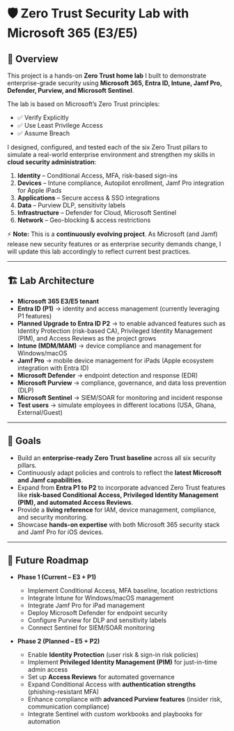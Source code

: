 # 🛡️ Zero Trust Security Lab with Microsoft 365 (E3/E5)

## 📌 Overview
This project is a hands-on **Zero Trust home lab** I built to demonstrate enterprise-grade security using **Microsoft 365, Entra ID, Intune, Jamf Pro, Defender, Purview, and Microsoft Sentinel**.  

The lab is based on Microsoft’s Zero Trust principles:
- ✅ Verify Explicitly  
- ✅ Use Least Privilege Access  
- ✅ Assume Breach  

I designed, configured, and tested each of the six Zero Trust pillars to simulate a real-world enterprise environment and strengthen my skills in **cloud security administration**:  

1. **Identity** – Conditional Access, MFA, risk-based sign-ins  
2. **Devices** – Intune compliance, Autopilot enrollment, Jamf Pro integration for Apple iPads  
3. **Applications** – Secure access & SSO integrations  
4. **Data** – Purview DLP, sensitivity labels  
5. **Infrastructure** – Defender for Cloud, Microsoft Sentinel  
6. **Network** – Geo-blocking & access restrictions  

⚡ **Note:** This is a **continuously evolving project**. As Microsoft (and Jamf) release new security features or as enterprise security demands change, I will update this lab accordingly to reflect current best practices.  

---

## 🏗️ Lab Architecture
- **Microsoft 365 E3/E5 tenant**  
- **Entra ID (P1)** → identity and access management (currently leveraging P1 features)  
- **Planned Upgrade to Entra ID P2** → to enable advanced features such as Identity Protection (risk-based CA), Privileged Identity Management (PIM), and Access Reviews as the project grows  
- **Intune (MDM/MAM)** → device compliance and management for Windows/macOS  
- **Jamf Pro** → mobile device management for iPads (Apple ecosystem integration with Entra ID)  
- **Microsoft Defender** → endpoint detection and response (EDR)  
- **Microsoft Purview** → compliance, governance, and data loss prevention (DLP)  
- **Microsoft Sentinel** → SIEM/SOAR for monitoring and incident response  
- **Test users** → simulate employees in different locations (USA, Ghana, External/Guest)  

---

## 🚀 Goals
- Build an **enterprise-ready Zero Trust baseline** across all six security pillars.  
- Continuously adapt policies and controls to reflect the **latest Microsoft and Jamf capabilities**.  
- Expand from **Entra P1 to P2** to incorporate advanced Zero Trust features like **risk-based Conditional Access, Privileged Identity Management (PIM), and automated Access Reviews**.  
- Provide a **living reference** for IAM, device management, compliance, and security monitoring.  
- Showcase **hands-on expertise** with both Microsoft 365 security stack and Jamf Pro for iOS devices.  

---

## 📅 Future Roadmap
- **Phase 1 (Current – E3 + P1)**  
  - Implement Conditional Access, MFA baseline, location restrictions  
  - Integrate Intune for Windows/macOS management  
  - Integrate Jamf Pro for iPad management  
  - Deploy Microsoft Defender for endpoint security  
  - Configure Purview for DLP and sensitivity labels  
  - Connect Sentinel for SIEM/SOAR monitoring  

- **Phase 2 (Planned – E5 + P2)**  
  - Enable **Identity Protection** (user risk & sign-in risk policies)  
  - Implement **Privileged Identity Management (PIM)** for just-in-time admin access  
  - Set up **Access Reviews** for automated governance  
  - Expand Conditional Access with **authentication strengths** (phishing-resistant MFA)  
  - Enhance compliance with **advanced Purview features** (insider risk, communication compliance)  
  - Integrate Sentinel with custom workbooks and playbooks for automation  
